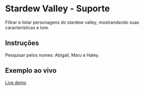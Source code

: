 
# Stardew Valley - Suporte

Filtrar e listar personagens do stardew valley, mostrandando suas características e lore.

## Instruções

Pesquisar pelos nomes: Abigail, Maru e Haley.

## Exemplo ao vivo

[Live demo](https://stardew-valley-ish2.vercel.app/)
